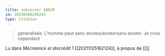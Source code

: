```yaml
---
title: subsister 68029
id: 20220108246243
type: Citation
---
```


> généralisée. L’homme peut sans doutesubsistersans exister. Je crois cependant

Lu dans *Mécréance et discrédit 1* [[20211125162124]], à propos de [[]]